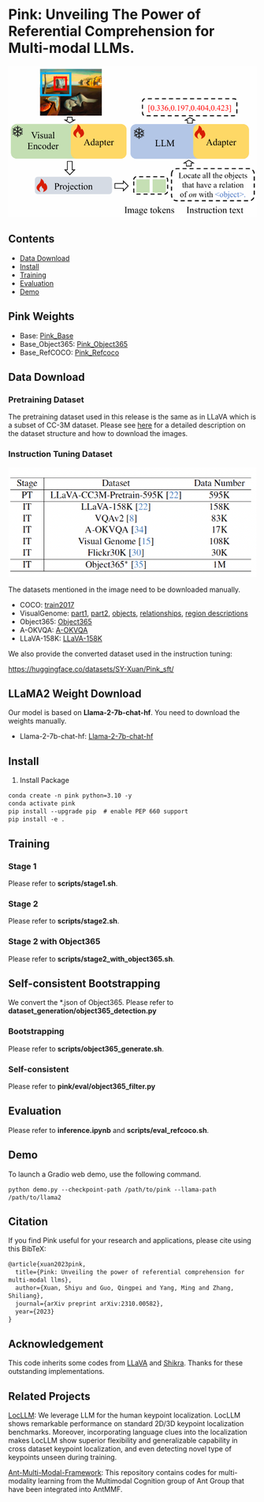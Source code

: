 # Pink: Unveiling The Power of Referential Comprehension for Multi-modal LLMs. 

![img](framework.png)

## Contents
- [Data Download](#data-download)
- [Install](#install)
- [Training](#training)
- [Evaluation](#evaluation)
- [Demo](#demo)

## Pink Weights

- Base: [Pink_Base](https://huggingface.co/SY-Xuan/Pink_base)
- Base_Object365: [Pink_Object365](https://huggingface.co/SY-Xuan/Pink_object365)
- Base_RefCOCO: [Pink_Refcoco](https://huggingface.co/SY-Xuan/Pink_RefCOCO)

## Data Download

### Pretraining Dataset
The pretraining dataset used in this release is the same as in LLaVA which is a subset of CC-3M dataset. Please see [here](https://huggingface.co/datasets/liuhaotian/LLaVA-CC3M-Pretrain-595K) for a detailed description on the dataset structure and how to download the images.

### Instruction Tuning Dataset
![Alt text](image.png)

The datasets mentioned in the image need to be downloaded manually.

- COCO: [train2017](http://images.cocodataset.org/zips/train2017.zip)
- VisualGenome: [part1](https://cs.stanford.edu/people/rak248/VG_100K_2/images.zip), [part2](https://cs.stanford.edu/people/rak248/VG_100K_2/images2.zip), [objects](https://homes.cs.washington.edu/~ranjay/visualgenome/data/dataset/objects_v1_2.json.zip), [relationships](https://homes.cs.washington.edu/~ranjay/visualgenome/data/dataset/relationships_v1_2.json.zip), [region descriptions](https://homes.cs.washington.edu/~ranjay/visualgenome/data/dataset/region_descriptions.json.zip)
- Object365: [Object365](http://www.objects365.org/download.html)
- A-OKVQA: [A-OKVQA](https://prior-datasets.s3.us-east-2.amazonaws.com/aokvqa/aokvqa_v1p0.tar.gz)
- LLaVA-158K: [LLaVA-158K](https://huggingface.co/datasets/liuhaotian/LLaVA-Instruct-150K/blob/main/llava_instruct_150k.json)

We also provide the converted dataset used in the instruction tuning:

https://huggingface.co/datasets/SY-Xuan/Pink_sft/

## LLaMA2 Weight Download
Our model is based on **Llama-2-7b-chat-hf**. You need to download the weights manually.

- Llama-2-7b-chat-hf: [Llama-2-7b-chat-hf](https://huggingface.co/meta-llama/Llama-2-7b-chat-hf)

## Install
1. Install Package
```Shell
conda create -n pink python=3.10 -y
conda activate pink
pip install --upgrade pip  # enable PEP 660 support
pip install -e .
```


## Training
### Stage 1
Please refer to **scripts/stage1.sh**.

### Stage 2
Please refer to **scripts/stage2.sh**.

### Stage 2 with Object365
Please refer to **scripts/stage2_with_object365.sh**.

## Self-consistent Bootstrapping
We convert the *.json of Object365. Please refer to **dataset_generation/object365_detection.py**

### Bootstrapping
Please refer to **scripts/object365_generate.sh**.

### Self-consistent
Please refer to **pink/eval/object365_filter.py**

## Evaluation
Please refer to **inference.ipynb** and **scripts/eval_refcoco.sh**.

## Demo
To launch a Gradio web demo, use the following command.
```
python demo.py --checkpoint-path /path/to/pink --llama-path /path/to/llama2
```

## Citation
If you find Pink useful for your research and applications, please cite using this BibTeX:

```
@article{xuan2023pink,
  title={Pink: Unveiling the power of referential comprehension for multi-modal llms},
  author={Xuan, Shiyu and Guo, Qingpei and Yang, Ming and Zhang, Shiliang},
  journal={arXiv preprint arXiv:2310.00582},
  year={2023}
}
```

## Acknowledgement
This code inherits some codes from [LLaVA](https://github.com/haotian-liu/LLaVA) and [Shikra](https://github.com/shikras/shikra). Thanks for these outstanding implementations.

## Related Projects
[LocLLM](https://github.com/kennethwdk/LocLLM): We leverage LLM for the human keypoint localization. LocLLM shows remarkable performance on standard 2D/3D keypoint localization benchmarks. Moreover, incorporating language clues into the localization makes LocLLM show superior flexibility and generalizable capability in cross dataset keypoint localization, and even detecting novel type of keypoints unseen during training.

[Ant-Multi-Modal-Framework](https://github.com/alipay/Ant-Multi-Modal-Framework): This repository contains codes for multi-modality learning from the Multimodal Cognition group of Ant Group that have been integrated into AntMMF.

